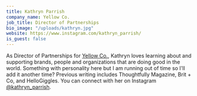 ```yaml
---
title: Kathryn Parrish
company_name: Yellow Co.
job_title: Director of Partnerships
bio_image: "/uploads/kathryn.jpg"
website: https://www.instagram.com/kathryn_parrish/
is_guest: false
---
```


As Director of Partnerships for [Yellow Co.](https://yellowco.co/), Kathryn loves learning about and supporting brands, people and organizations that are doing good in the world. Something with personality here but I am running out of time so I'll add it another time? Previous writing includes Thoughtfully Magazine, Brit + Co, and HelloGiggles. You can connect with her on Instagram [@kathryn_parrish](https://www.instagram.com/kathryn_parrish/).